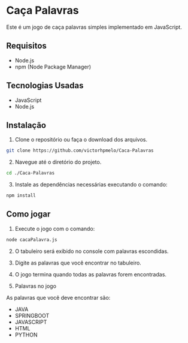 # Caça Palavras

Este é um jogo de caça palavras simples implementado em JavaScript.

## Requisitos

- Node.js
- npm (Node Package Manager)

## Tecnologias Usadas
- JavaScript
- Node.js

## Instalação

1. Clone o repositório ou faça o download dos arquivos.

```sh
git clone https://github.com/victorhpmelo/Caca-Palavras
```
2. Navegue até o diretório do projeto.

```sh
cd ./Caca-Palavras
```

3. Instale as dependências necessárias executando o comando:

```sh
npm install
```

## Como jogar

1. Execute o jogo com o comando:

```sh
node cacaPalavra.js
```

2. O tabuleiro será exibido no console com palavras escondidas.

3. Digite as palavras que você encontrar no tabuleiro.

4. O jogo termina quando todas as palavras forem encontradas.

5. Palavras no jogo

As palavras que você deve encontrar são:

- JAVA
- SPRINGBOOT
- JAVASCRIPT
- HTML
- PYTHON

